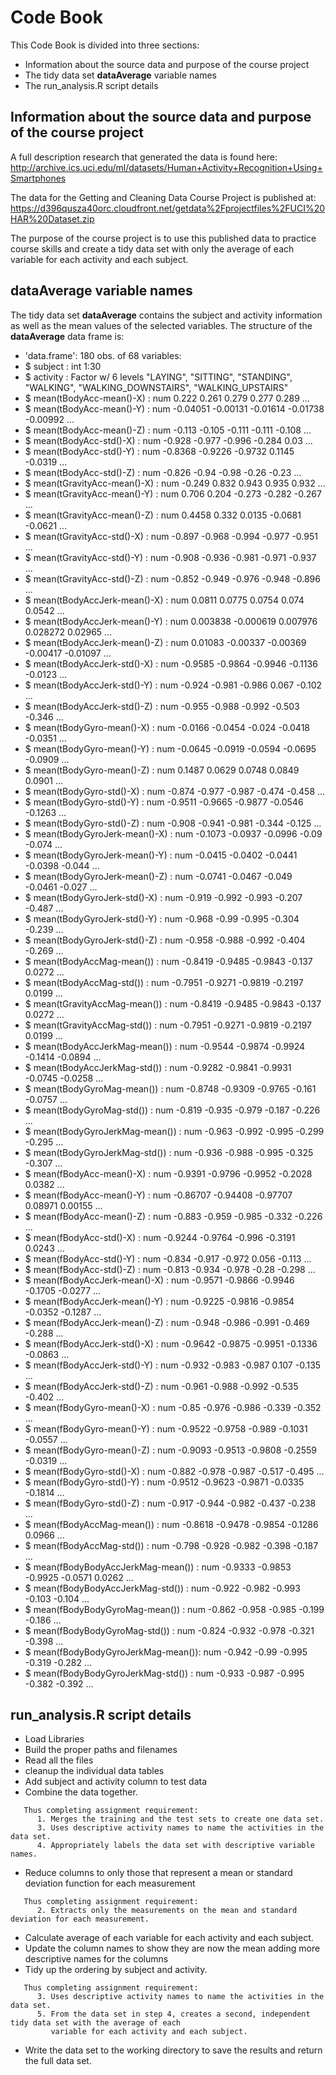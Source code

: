 # Code Book

This Code Book is divided into three sections:
* Information about the source data and purpose of the course project
* The tidy data set **dataAverage** variable names
* The run_analysis.R script details

## Information about the source data and purpose of the course project

A full description research that generated the data is found here:
http://archive.ics.uci.edu/ml/datasets/Human+Activity+Recognition+Using+Smartphones 

The data for the Getting and Cleaning Data Course Project is published at:
https://d396qusza40orc.cloudfront.net/getdata%2Fprojectfiles%2FUCI%20HAR%20Dataset.zip 

The purpose of the course project is to use this published data to practice course skills and create a tidy data set with only the average of each variable for each activity and each subject.

## **dataAverage** variable names

The tidy data set **dataAverage** contains the subject and activity information as well as the mean values of the selected variables.  The structure of the **dataAverage** data frame is:

* 'data.frame':	180 obs. of 68 variables:
* $ subject                          : int  1:30
* $ activity                         : Factor w/ 6 levels "LAYING", "SITTING", "STANDING", "WALKING", "WALKING_DOWNSTAIRS", "WALKING_UPSTAIRS"
* $ mean(tBodyAcc-mean()-X)          : num  0.222 0.261 0.279 0.277 0.289 ...
* $ mean(tBodyAcc-mean()-Y)          : num  -0.04051 -0.00131 -0.01614 -0.01738 -0.00992 ...
* $ mean(tBodyAcc-mean()-Z)          : num  -0.113 -0.105 -0.111 -0.111 -0.108 ...
* $ mean(tBodyAcc-std()-X)           : num  -0.928 -0.977 -0.996 -0.284 0.03 ...
* $ mean(tBodyAcc-std()-Y)           : num  -0.8368 -0.9226 -0.9732 0.1145 -0.0319 ...
* $ mean(tBodyAcc-std()-Z)           : num  -0.826 -0.94 -0.98 -0.26 -0.23 ...
* $ mean(tGravityAcc-mean()-X)       : num  -0.249 0.832 0.943 0.935 0.932 ...
* $ mean(tGravityAcc-mean()-Y)       : num  0.706 0.204 -0.273 -0.282 -0.267 ...
* $ mean(tGravityAcc-mean()-Z)       : num  0.4458 0.332 0.0135 -0.0681 -0.0621 ...
* $ mean(tGravityAcc-std()-X)        : num  -0.897 -0.968 -0.994 -0.977 -0.951 ...
* $ mean(tGravityAcc-std()-Y)        : num  -0.908 -0.936 -0.981 -0.971 -0.937 ...
* $ mean(tGravityAcc-std()-Z)        : num  -0.852 -0.949 -0.976 -0.948 -0.896 ...
* $ mean(tBodyAccJerk-mean()-X)      : num  0.0811 0.0775 0.0754 0.074 0.0542 ...
* $ mean(tBodyAccJerk-mean()-Y)      : num  0.003838 -0.000619 0.007976 0.028272 0.02965 ...
* $ mean(tBodyAccJerk-mean()-Z)      : num  0.01083 -0.00337 -0.00369 -0.00417 -0.01097 ...
* $ mean(tBodyAccJerk-std()-X)       : num  -0.9585 -0.9864 -0.9946 -0.1136 -0.0123 ...
* $ mean(tBodyAccJerk-std()-Y)       : num  -0.924 -0.981 -0.986 0.067 -0.102 ...
* $ mean(tBodyAccJerk-std()-Z)       : num  -0.955 -0.988 -0.992 -0.503 -0.346 ...
* $ mean(tBodyGyro-mean()-X)         : num  -0.0166 -0.0454 -0.024 -0.0418 -0.0351 ...
* $ mean(tBodyGyro-mean()-Y)         : num  -0.0645 -0.0919 -0.0594 -0.0695 -0.0909 ...
* $ mean(tBodyGyro-mean()-Z)         : num  0.1487 0.0629 0.0748 0.0849 0.0901 ...
* $ mean(tBodyGyro-std()-X)          : num  -0.874 -0.977 -0.987 -0.474 -0.458 ...
* $ mean(tBodyGyro-std()-Y)          : num  -0.9511 -0.9665 -0.9877 -0.0546 -0.1263 ...
* $ mean(tBodyGyro-std()-Z)          : num  -0.908 -0.941 -0.981 -0.344 -0.125 ...
* $ mean(tBodyGyroJerk-mean()-X)     : num  -0.1073 -0.0937 -0.0996 -0.09 -0.074 ...
* $ mean(tBodyGyroJerk-mean()-Y)     : num  -0.0415 -0.0402 -0.0441 -0.0398 -0.044 ...
* $ mean(tBodyGyroJerk-mean()-Z)     : num  -0.0741 -0.0467 -0.049 -0.0461 -0.027 ...
* $ mean(tBodyGyroJerk-std()-X)      : num  -0.919 -0.992 -0.993 -0.207 -0.487 ...
* $ mean(tBodyGyroJerk-std()-Y)      : num  -0.968 -0.99 -0.995 -0.304 -0.239 ...
* $ mean(tBodyGyroJerk-std()-Z)      : num  -0.958 -0.988 -0.992 -0.404 -0.269 ...
* $ mean(tBodyAccMag-mean())         : num  -0.8419 -0.9485 -0.9843 -0.137 0.0272 ...
* $ mean(tBodyAccMag-std())          : num  -0.7951 -0.9271 -0.9819 -0.2197 0.0199 ...
* $ mean(tGravityAccMag-mean())      : num  -0.8419 -0.9485 -0.9843 -0.137 0.0272 ...
* $ mean(tGravityAccMag-std())       : num  -0.7951 -0.9271 -0.9819 -0.2197 0.0199 ...
* $ mean(tBodyAccJerkMag-mean())     : num  -0.9544 -0.9874 -0.9924 -0.1414 -0.0894 ...
* $ mean(tBodyAccJerkMag-std())      : num  -0.9282 -0.9841 -0.9931 -0.0745 -0.0258 ...
* $ mean(tBodyGyroMag-mean())        : num  -0.8748 -0.9309 -0.9765 -0.161 -0.0757 ...
* $ mean(tBodyGyroMag-std())         : num  -0.819 -0.935 -0.979 -0.187 -0.226 ...
* $ mean(tBodyGyroJerkMag-mean())    : num  -0.963 -0.992 -0.995 -0.299 -0.295 ...
* $ mean(tBodyGyroJerkMag-std())     : num  -0.936 -0.988 -0.995 -0.325 -0.307 ...
* $ mean(fBodyAcc-mean()-X)          : num  -0.9391 -0.9796 -0.9952 -0.2028 0.0382 ...
* $ mean(fBodyAcc-mean()-Y)          : num  -0.86707 -0.94408 -0.97707 0.08971 0.00155 ...
* $ mean(fBodyAcc-mean()-Z)          : num  -0.883 -0.959 -0.985 -0.332 -0.226 ...
* $ mean(fBodyAcc-std()-X)           : num  -0.9244 -0.9764 -0.996 -0.3191 0.0243 ...
* $ mean(fBodyAcc-std()-Y)           : num  -0.834 -0.917 -0.972 0.056 -0.113 ...
* $ mean(fBodyAcc-std()-Z)           : num  -0.813 -0.934 -0.978 -0.28 -0.298 ...
* $ mean(fBodyAccJerk-mean()-X)      : num  -0.9571 -0.9866 -0.9946 -0.1705 -0.0277 ...
* $ mean(fBodyAccJerk-mean()-Y)      : num  -0.9225 -0.9816 -0.9854 -0.0352 -0.1287 ...
* $ mean(fBodyAccJerk-mean()-Z)      : num  -0.948 -0.986 -0.991 -0.469 -0.288 ...
* $ mean(fBodyAccJerk-std()-X)       : num  -0.9642 -0.9875 -0.9951 -0.1336 -0.0863 ...
* $ mean(fBodyAccJerk-std()-Y)       : num  -0.932 -0.983 -0.987 0.107 -0.135 ...
* $ mean(fBodyAccJerk-std()-Z)       : num  -0.961 -0.988 -0.992 -0.535 -0.402 ...
* $ mean(fBodyGyro-mean()-X)         : num  -0.85 -0.976 -0.986 -0.339 -0.352 ...
* $ mean(fBodyGyro-mean()-Y)         : num  -0.9522 -0.9758 -0.989 -0.1031 -0.0557 ...
* $ mean(fBodyGyro-mean()-Z)         : num  -0.9093 -0.9513 -0.9808 -0.2559 -0.0319 ...
* $ mean(fBodyGyro-std()-X)          : num  -0.882 -0.978 -0.987 -0.517 -0.495 ...
* $ mean(fBodyGyro-std()-Y)          : num  -0.9512 -0.9623 -0.9871 -0.0335 -0.1814 ...
* $ mean(fBodyGyro-std()-Z)          : num  -0.917 -0.944 -0.982 -0.437 -0.238 ...
* $ mean(fBodyAccMag-mean())         : num  -0.8618 -0.9478 -0.9854 -0.1286 0.0966 ...
* $ mean(fBodyAccMag-std())          : num  -0.798 -0.928 -0.982 -0.398 -0.187 ...
* $ mean(fBodyBodyAccJerkMag-mean()) : num  -0.9333 -0.9853 -0.9925 -0.0571 0.0262 ...
* $ mean(fBodyBodyAccJerkMag-std())  : num  -0.922 -0.982 -0.993 -0.103 -0.104 ...
* $ mean(fBodyBodyGyroMag-mean())    : num  -0.862 -0.958 -0.985 -0.199 -0.186 ...
* $ mean(fBodyBodyGyroMag-std())     : num  -0.824 -0.932 -0.978 -0.321 -0.398 ...
* $ mean(fBodyBodyGyroJerkMag-mean()): num  -0.942 -0.99 -0.995 -0.319 -0.282 ...
* $ mean(fBodyBodyGyroJerkMag-std()) : num  -0.933 -0.987 -0.995 -0.382 -0.392 ...

## **run_analysis.R** script details

* Load Libraries
* Build the proper paths and filenames
* Read all the files
* cleanup the individual data tables
* Add subject and activity column to test data
* Combine the data together.
```
   Thus completing assignment requirement:
      1. Merges the training and the test sets to create one data set.
      3. Uses descriptive activity names to name the activities in the data set.
      4. Appropriately labels the data set with descriptive variable names.
```
* Reduce columns to only those that represent a mean or standard deviation function for each measurement
```
   Thus completing assignment requirement:
      2. Extracts only the measurements on the mean and standard deviation for each measurement.
```
* Calculate average of each variable for each activity and each subject.
* Update the column names to show they are now the mean adding more descriptive names for the columns
* Tidy up the ordering by subject and activity.
```
   Thus completing assignment requirement:
      3. Uses descriptive activity names to name the activities in the data set.
      5. From the data set in step 4, creates a second, independent tidy data set with the average of each
         variable for each activity and each subject.
```
* Write the data set to the working directory to save the results and return the full data set.
